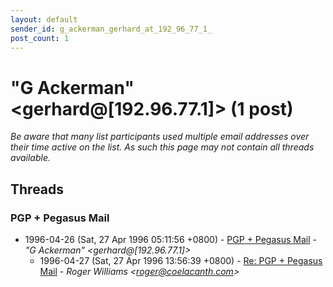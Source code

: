 ```yaml
---
layout: default
sender_id: g_ackerman_gerhard_at_192_96_77_1_
post_count: 1
---
```


# "G Ackerman" <gerhard<span>@</span>[192.96.77.1]> (1 post)

_Be aware that many list participants used multiple email addresses over their time active on the list. As such this page may not contain all threads available._

## Threads

### PGP + Pegasus Mail
+ 1996-04-26 (Sat, 27 Apr 1996 05:11:56 +0800) - [PGP + Pegasus Mail](/archive/1996/04/cbfa80759d29924ba94f04ab83addc3193ab06d88eb889341c02356538c6c796) - _"G Ackerman" \<gerhard@[192.96.77.1]\>_
  + 1996-04-27 (Sat, 27 Apr 1996 13:56:39 +0800) - [Re: PGP + Pegasus Mail](/archive/1996/04/692b811b06e0f2a84cc4dbe35d1917e6d8ad56bafed9bf6cfe3e1d5d16272668) - _Roger Williams \<roger@coelacanth.com\>_

